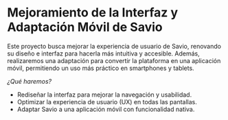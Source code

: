 # Mejoramiento de la Interfaz y Adaptación Móvil de Savio
Este proyecto busca mejorar la experiencia de usuario de Savio, renovando su diseño e interfaz para hacerla más intuitiva y accesible. Además, realizaremos una adaptación para convertir la plataforma en una aplicación móvil, permitiendo un uso más práctico en smartphones y tablets.

*¿Qué haremos?* 
- Rediseñar la interfaz para mejorar la navegación y usabilidad.
- Optimizar la experiencia de usuario (UX) en todas las pantallas.
- Adaptar Savio a una aplicación móvil con funcionalidad nativa.
